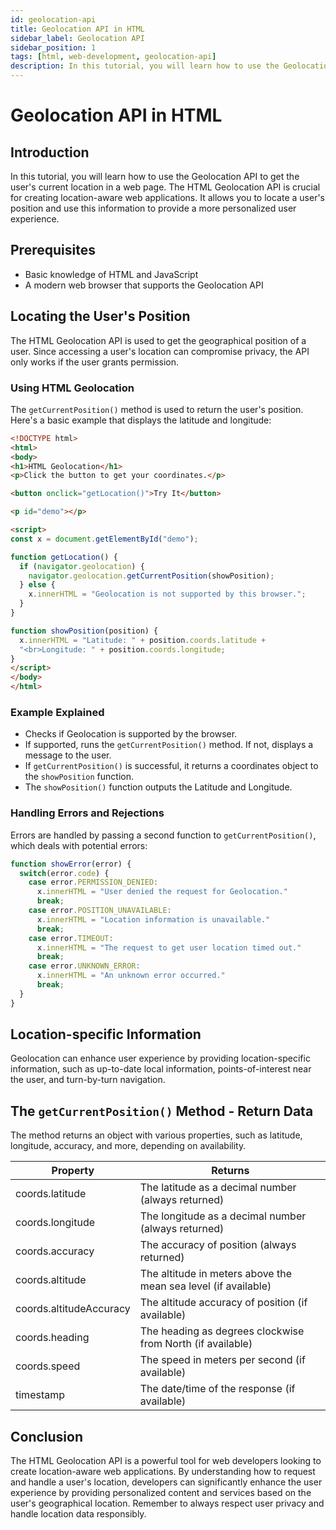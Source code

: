```yaml
---
id: geolocation-api
title: Geolocation API in HTML
sidebar_label: Geolocation API
sidebar_position: 1
tags: [html, web-development, geolocation-api]
description: In this tutorial, you will learn how to use the Geolocation API to get the user's current location in a web page.
---
```


# Geolocation API in HTML

## Introduction
In this tutorial, you will learn how to use the Geolocation API to get the user's current location in a web page. The HTML Geolocation API is crucial for creating location-aware web applications. It allows you to locate a user's position and use this information to provide a more personalized user experience.

## Prerequisites
- Basic knowledge of HTML and JavaScript
- A modern web browser that supports the Geolocation API

## Locating the User's Position
The HTML Geolocation API is used to get the geographical position of a user. Since accessing a user's location can compromise privacy, the API only works if the user grants permission.

### Using HTML Geolocation
The `getCurrentPosition()` method is used to return the user's position. Here's a basic example that displays the latitude and longitude:

```html
<!DOCTYPE html>
<html>
<body>
<h1>HTML Geolocation</h1>
<p>Click the button to get your coordinates.</p>

<button onclick="getLocation()">Try It</button>

<p id="demo"></p>

<script>
const x = document.getElementById("demo");

function getLocation() {
  if (navigator.geolocation) {
    navigator.geolocation.getCurrentPosition(showPosition);
  } else { 
    x.innerHTML = "Geolocation is not supported by this browser.";
  }
}

function showPosition(position) {
  x.innerHTML = "Latitude: " + position.coords.latitude + 
  "<br>Longitude: " + position.coords.longitude;
}
</script>
</body>
</html>
```

### Example Explained
- Checks if Geolocation is supported by the browser.
- If supported, runs the `getCurrentPosition()` method. If not, displays a message to the user.
- If `getCurrentPosition()` is successful, it returns a coordinates object to the `showPosition` function.
- The `showPosition()` function outputs the Latitude and Longitude.

### Handling Errors and Rejections
Errors are handled by passing a second function to `getCurrentPosition()`, which deals with potential errors:

```javascript
function showError(error) {
  switch(error.code) {
    case error.PERMISSION_DENIED:
      x.innerHTML = "User denied the request for Geolocation."
      break;
    case error.POSITION_UNAVAILABLE:
      x.innerHTML = "Location information is unavailable."
      break;
    case error.TIMEOUT:
      x.innerHTML = "The request to get user location timed out."
      break;
    case error.UNKNOWN_ERROR:
      x.innerHTML = "An unknown error occurred."
      break;
  }
}
```

## Location-specific Information
Geolocation can enhance user experience by providing location-specific information, such as up-to-date local information, points-of-interest near the user, and turn-by-turn navigation.

## The `getCurrentPosition()` Method - Return Data
The method returns an object with various properties, such as latitude, longitude, accuracy, and more, depending on availability.

| Property                  | Returns                                           |
|---------------------------|---------------------------------------------------|
| coords.latitude           | The latitude as a decimal number (always returned)|
| coords.longitude          | The longitude as a decimal number (always returned)|
| coords.accuracy           | The accuracy of position (always returned)        |
| coords.altitude           | The altitude in meters above the mean sea level (if available)|
| coords.altitudeAccuracy   | The altitude accuracy of position (if available)  |
| coords.heading            | The heading as degrees clockwise from North (if available)|
| coords.speed              | The speed in meters per second (if available)     |
| timestamp                 | The date/time of the response (if available)      |

## Conclusion
The HTML Geolocation API is a powerful tool for web developers looking to create location-aware web applications. By understanding how to request and handle a user's location, developers can significantly enhance the user experience by providing personalized content and services based on the user's geographical location. Remember to always respect user privacy and handle location data responsibly.